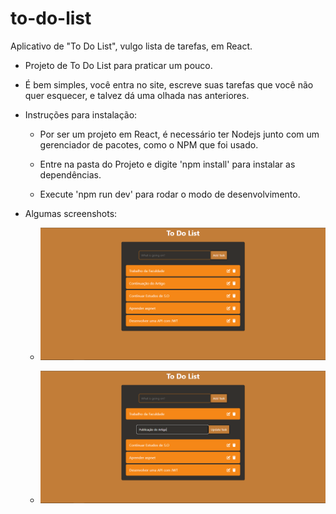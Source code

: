 # to-do-list
 Aplicativo de "To Do List", vulgo lista de tarefas, em React.

* Projeto de To Do List para praticar um pouco.

* É bem simples, você entra no site, escreve suas tarefas que você não quer esquecer, e talvez dá uma olhada nas anteriores.

* Instruções para instalação:

    - Por ser um projeto em React, é necessário ter Nodejs junto com um gerenciador de pacotes, como o NPM que foi usado.

    - Entre na pasta do Projeto e digite 'npm install' para instalar as dependências.

    - Execute 'npm run dev' para rodar o modo de desenvolvimento.

* Algumas screenshots:

    - ![Uma lista com 5 tarefas.](other/Screenshot_1.png)

    - ![Editando uma tarefa.](other/Screenshot_2.png)
